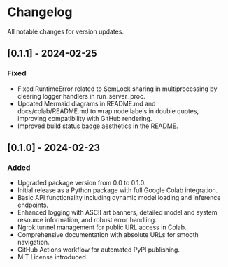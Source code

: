 # Changelog

All notable changes for version updates.

## [0.1.1] - 2024-02-25

### Fixed

- Fixed RuntimeError related to SemLock sharing in multiprocessing by clearing logger handlers in run_server_proc.
- Updated Mermaid diagrams in README.md and docs/colab/README.md to wrap node labels in double quotes, improving compatibility with GitHub rendering.
- Improved build status badge aesthetics in the README.

## [0.1.0] - 2024-02-23

### Added

- Upgraded package version from 0.0 to 0.1.0.
- Initial release as a Python package with full Google Colab integration.
- Basic API functionality including dynamic model loading and inference endpoints.
- Enhanced logging with ASCII art banners, detailed model and system resource information, and robust error handling.
- Ngrok tunnel management for public URL access in Colab.
- Comprehensive documentation with absolute URLs for smooth navigation.
- GitHub Actions workflow for automated PyPI publishing.
- MIT License introduced.
